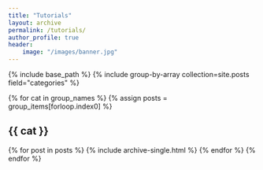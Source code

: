 ```yaml
---
title: "Tutorials"
layout: archive
permalink: /tutorials/
author_profile: true
header:
    image: "/images/banner.jpg"
---
```


{% include base_path %}
{% include group-by-array collection=site.posts field="categories" %}

{% for cat in group_names %}
  {% assign posts = group_items[forloop.index0] %}
  <h2 id="{{ cat | slugify }}" class="archive__subtitle">{{ cat }}</h2>
  {% for post in posts %}
    {% include archive-single.html %}
  {% endfor %}
{% endfor %}


